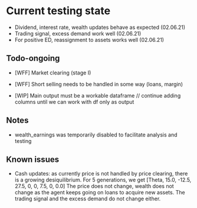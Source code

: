 # Current testing state

- Dividend, interest rate, wealth updates behave as expected (02.06.21)
- Trading signal, excess demand work well (02.06.21)
- For positive ED, reassignment to assets works well (02.06.21)

## Todo-ongoing

- [WFF] Market clearing (stage I)
- [WFF] Short selling needs to be handled in some way (loans, margin)

- [WIP] Main output must be a workable dataframe // continue adding columns until we can work with df only as output

## Notes

- wealth_earnings was temporarily disabled to facilitate analysis and testing

## Known issues

- Cash updates: as currently price is not handled by price clearing, there is a growing desiquilibrium.
For 5 generations, we get [Theta, 15.0, -12.5, 27.5, 0, 0, 7.5, 0, 0.0]
The price does not change, wealth does not change as the agent keeps going on loans to acquire new assets. 
The trading signal and the excess demand do not change either.
